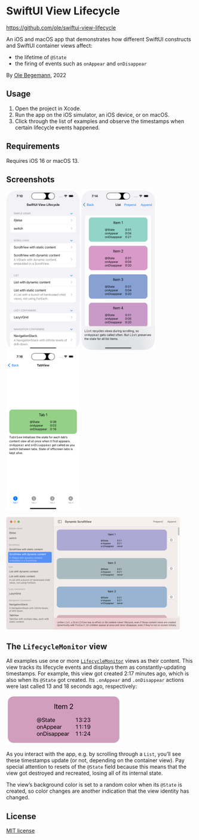 #  SwiftUI View Lifecycle

<https://github.com/ole/swiftui-view-lifecycle>

An iOS and macOS app that demonstrates how different SwiftUI constructs and SwiftUI container views affect:

- the lifetime of `@State`
- the firing of events such as `onAppear` and `onDisappear`

By [Ole Begemann](https://oleb.net), 2022

## Usage

1. Open the project in Xcode.
2. Run the app on the iOS simulator, an iOS device, or on macOS.
3. Click through the list of examples and observe the timestamps when certain lifecycle events happened.

## Requirements

Requires iOS 16 or macOS 13.

## Screenshots

<img src="assets/ios-root-screen.png" width="197" height="426"/> <img src="assets/ios-list-dynamic.png" width="197" height="426"/> <img src="assets/ios-tabview.png" width="197" height="426"/>

<img src="assets/mac-scrollview-dynamic.png" width="465" height="301"/>

## The `LifecycleMonitor` view

All examples use one or more [`LifecycleMonitor`](https://github.com/ole/swiftui-view-lifecycle/blob/main/ViewLifecycle/LifecycleMonitor.swift) views as their content. This view tracks its lifecycle events and displays them as constantly-updating timestamps. For example, this view got created 2:17 minutes ago, which is also when its `@State` got created. Its `.onAppear` and `.onDisappear` actions were last called 13 and 18 seconds ago, respectively:

<img src="assets/LifecycleMonitor-example.png" width="308" height="133"/>

As you interact with the app, e.g. by scrolling through a `List`, you’ll see these timestamps update (or not, depending on the container view). Pay special attention to resets of the `@State` field because this means that the view got destroyed and recreated, losing all of its internal state.

The view’s background color is set to a random color when its `@State` is created, so color changes are another indication that the view identity has changed.

## License

[MIT license](LICENSE.md)
